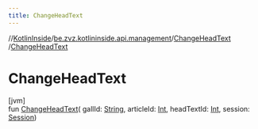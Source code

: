 ```yaml
---
title: ChangeHeadText
---
```

//[KotlinInside](../../../index.html)/[be.zvz.kotlininside.api.management](../index.html)/[ChangeHeadText](index.html)
/[ChangeHeadText](-change-head-text.html)

# ChangeHeadText

[jvm]\
fun [ChangeHeadText](-change-head-text.html)(
gallId: [String](https://kotlinlang.org/api/latest/jvm/stdlib/kotlin/-string/index.html),
articleId: [Int](https://kotlinlang.org/api/latest/jvm/stdlib/kotlin/-int/index.html),
headTextId: [Int](https://kotlinlang.org/api/latest/jvm/stdlib/kotlin/-int/index.html),
session: [Session](../../be.zvz.kotlininside.session/-session/index.html))




